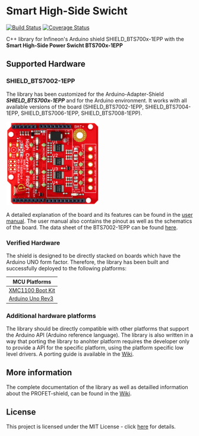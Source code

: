 # Smart High-Side Swicht

[![Build Status](https://travis-ci.com/Infineon/arduino-lib-template.svg?token=6kUNarYqBqa7EKjMmBcQ&branch=master)](https://travis-ci.com/Infineon/arduino-lib-template)
<a href='https://coveralls.io/github/Infineon/arduino-lib-template'><img src='https://coveralls.io/repos/github/Infineon/arduino-lib-template/badge.svg' alt='Coverage Status' /></a>


C++ library for Infineon's Arduino shield SHIELD_BTS700x-1EPP with the **Smart High-Side Power Swicht BTS700x-1EPP**

## Supported Hardware

### SHIELD_BTS7002-1EPP
The library has been customized for the Arduino-Adapter-Shield ***SHIELD_BTS700x-1EPP*** and for the Arduino environment. It works with all available versions of the board (SHIELD_BTS7002-1EPP, SHIELD_BTS7004-1EPP, SHIELD_BTS7006-1EPP, SHIELD_BTS7008-1EPP).

<img src="docs/img/Profet+2.png" width="250px">

A detailed explanation of the board and its features can be found in the [user manual](https://www.infineon.com/dgdl/Infineon-PROFET+2_12V_Arduino_Shield-UserManual-v01_00-EN.pdf?fileId=5546d4626df6ee62016dfe3f1eff118b). The user manual also contains the pinout as well as the schematics of the board. The data sheet of the BTS7002-1EPP can be found [here](https://www.infineon.com/dgdl/Infineon-BTS7002-1EPP-DataSheet-v01_04-EN.pdf?fileId=5546d4626eab8fbf016ead699aef00b3).

### Verified Hardware
The shield is designed to be directly stacked on boards which have the Arduino UNO form factor.
Therefore, the library has been built and successfully deployed to the following platforms:

MCU Platforms |
---           |
[XMC1100 Boot Kit](https://www.infineon.com/cms/en/product/evaluation-boards/kit_xmc11_boot_001/#ispnTab1) |
[Arduino Uno Rev3](https://store.arduino.cc/arduino-uno-rev3) |

### Additional hardware platforms
The library should be directly compatible with other platforms that support the Arduino API (Arduino reference language). The library is also written in a way that porting the library to anohter platform requires the developer only to provide a API for the specific platform, using the platform specific low level drivers. A porting guide is available in the [Wiki]().

## More information
The complete documentation of the library as well as detailled information about the PROFET-shield, can be found in the [Wiki]().

## License
This project is licensed under the MIT License - click [here](https://github.com/Infineon/high-side-switch/blob/master/LICENSE) for details.



